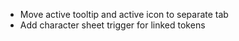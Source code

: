 - Move active tooltip and active icon to separate tab
- Add character sheet trigger for linked tokens
